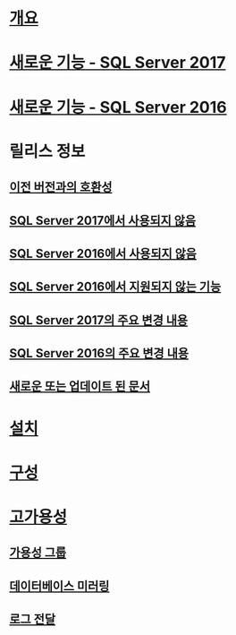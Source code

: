 # [개요](sql-server-database-engine-overview.md) 

# [새로운 기능 - SQL Server 2017](whats-new-in-sql-server-2017.md)
# [새로운 기능 - SQL Server 2016](whats-new-in-sql-server-2016.md)


# 릴리스 정보
## [이전 버전과의 호환성](sql-server-database-engine-backward-compatibility.md)
## [SQL Server 2017에서 사용되지 않음](deprecated-database-engine-features-in-sql-server-2017.md)
## [SQL Server 2016에서 사용되지 않음](deprecated-database-engine-features-in-sql-server-2016.md)
## [SQL Server 2016에서 지원되지 않는 기능](discontinued-database-engine-functionality-in-sql-server-2016.md)
## [SQL Server 2017의 주요 변경 내용](breaking-changes-to-database-engine-features-in-sql-server-2017.md)
## [SQL Server 2016의 주요 변경 내용](breaking-changes-to-database-engine-features-in-sql-server-2016.md)
## [새로운 또는 업데이트 된 문서](new-updated-database-engine.md)

# [설치](../database-engine/install-windows/installation-for-sql-server-2016.md)
# [구성](../database-engine/configure-windows/configure-database-engine-instances-sql-server.md)
# [고가용성](sql-server-business-continuity-dr.md)
## [가용성 그룹](../database-engine/availability-groups/windows/overview-of-always-on-availability-groups-sql-server.md)
## [데이터베이스 미러링](../database-engine/database-mirroring/the-database-mirroring-endpoint-sql-server.md)
## [로그 전달](../database-engine/log-shipping/about-log-shipping-sql-server.md)
